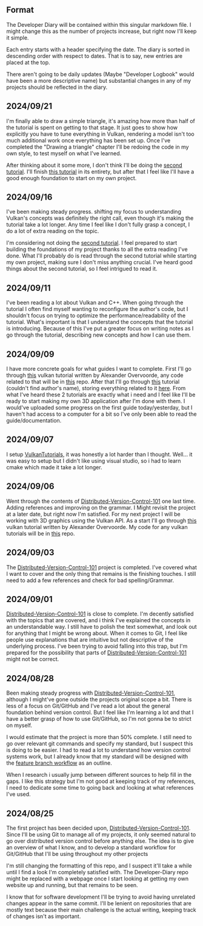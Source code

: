 ## Format 
The Developer Diary will be contained within this singular markdown file. I might change this as the number of projects increase, but right now I'll keep it simple. 

Each entry starts with a header specifying the date. The diary is sorted in descending order with respect to dates. That is to say, new entries are placed at the top. 

There aren't going to be daily updates (Maybe "Developer Logbook" would have been a more descriptive name) but substantial changes in any of my projects should be reflected in the diary.
## 2024/09/21
I'm finally able to draw a simple triangle, it's amazing how more than half of the tutorial is spent on getting to that stage. It just goes to show how explicitly you have to tune everything in Vulkan, rendering a model isn't too much additional work once everything has been set up. Once I've completed the "Drawing a triangle" chapter I'll be redoing the code in my own style, to test myself on what I've learned.

After thinking about it some more, I don't think I'll be doing the [second tutorial](https://vkguide.dev). I'll finish [this tutorial](https://vulkan-tutorial.com/) in its entirety, but after that I feel like I'll have a good enough foundation to start on my own project.
## 2024/09/16
I've been making steady progress. shifting my focus to understanding Vulkan's concepts was definitely the right call, even though it's making the tutorial take a lot longer. Any time I feel like I don't fully grasp a concept, I do a lot of extra reading on the topic.

I'm considering not doing the [second tutorial](https://vkguide.dev). I feel prepared to start building the foundations of my project thanks to all the extra reading I've done. What I'll probably do is read through the second tutorial while starting my own project, making sure I don't miss anything crucial. I've heard good things about the second tutorial, so I feel intrigued to read it.
## 2024/09/11
I've been reading a lot about Vulkan and C++. When going through the tutorial I often find myself wanting to reconfigure the author's code, but I shouldn't focus on trying to optimize the performance/readability of the tutorial. What's important is that I understand the concepts that the tutorial is introducing. Because of this I've put a greater focus on writing notes as I go through the tutorial, describing new concepts and how I can use them. 
## 2024/09/09
I have more concrete goals for what guides I want to complete. First I'll go through [this](https://vulkan-tutorial.com/) vulkan tutorial written by Alexander Overvoorde, any code related to that will be in [this](https://github.com/sdraken/vulkan-tutorial) repo. After that I'll go through [this](https://vkguide.dev) tutorial (couldn't find author's name), storing everything related to it [here](https://github.com/sdraken/vkguide). From what I've heard these 2 tutorials are exactly what i need and I feel like I'll be ready to start making my own 3D application after I'm done with them. I would've uploaded some progress on the first guide today/yesterday, but I haven't had access to a computer for a bit so I've only been able to read the guide/documentation. 
## 2024/09/07
I setup [VulkanTutorials](https://github.com/sdraken/vulkan-tutorial), it was honestly a lot harder than I thought. Well... it was easy to setup but I didn't like using visual studio, so i had to learn cmake which made it take a lot longer.
## 2024/09/06
Went through the contents of [Distributed-Version-Control-101](https://github.com/sdraken/Distributed-Version-Control-101/) one last time. Adding references and improving on the grammar. I Might revisit the project at a later date, but right now I'm satisfied. For my next project I will be working with 3D graphics using the Vulkan API. As a start I'll go through [this](https://vulkan-tutorial.com/) vulkan tutorial written by Alexander Overvoorde. My code for any vulkan tutorials will be in [this](https://github.com/sdraken/vulkan-tutorial) repo.
## 2024/09/03
The [Distributed-Version-Control-101](https://github.com/sdraken/Distributed-Version-Control-101/) project is completed. I've covered what I want to cover and the only thing that remains is the finishing touches. I still need to add a few references and check for bad spelling/Grammar.
## 2024/09/01
[Distributed-Version-Control-101](https://github.com/sdraken/Distributed-Version-Control-101) is close to complete. I'm decently satisfied with the topics that are covered, and i think I've explained the concepts in an understandable way. I still have to polish the text somewhat, and look out for anything that I might be wrong about. When it comes to Git, I feel like people use explanations that are intuitive but not descriptive of the underlying process. I've been trying to avoid falling into this trap, but I'm prepared for the possibility that parts of [Distributed-Version-Control-101](https://github.com/sdraken/Distributed-Version-Control-101) might not be correct.
## 2024/08/28
Been making steady progress with [Distributed-Version-Control-101](https://github.com/sdraken/Distributed-Version-Control-101), although I might've gone outside the projects original scope a bit. There is less of a focus on Git/GitHub and I've read a lot about the general foundation behind version control. But I feel like I'm learning a lot and that I have a better grasp of how to use Git/GitHub, so I'm not gonna be to strict on myself. 

I would estimate that the project is more than 50% complete. I still need to go over relevant git commands and specify my standard, but I suspect this is doing to be easier. I had to read a lot to understand how version control systems work, but I already know that my standard will be designed with the [feature branch workflow](https://www.atlassian.com/git/tutorials/comparing-workflows/feature-branch-workflow) as an outline.

When I research i usually jump between different sources to help fill in the gaps. I like this strategy but I'm not good at keeping track of my references, I need to dedicate some time to going back and looking at what references I've used. 
## 2024/08/25
The first project has been decided upon, [Distributed-Version-Control-101](https://github.com/sdraken/Distributed-Version-Control-101). Since I'll be using Git to manage all of my projects, it only seemed natural to go over distributed version control before anything else. The idea is to give an overview of what I know, and to develop a standard workflow for Git/GitHub that I'll be using throughout my other projects

I'm still changing the formatting of this repo, and I suspect it'll take a while until I find a look I'm completely satisfied with. The Developer-Diary repo might be replaced with a webpage once I start looking at getting my own website up and running, but that remains to be seen.

I know that for software development I'll be trying to avoid having unrelated changes appear in the same commit. I'll be lenient on repositories that are mostly text because their main challenge is the actual writing, keeping track of changes isn't as important.